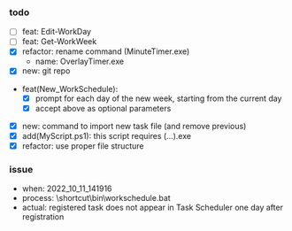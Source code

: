 ### todo
- [ ] feat: Edit-WorkDay
- [ ] feat: Get-WorkWeek
- [x] refactor: rename command (MinuteTimer.exe)
  - name: OverlayTimer.exe
- [x] new: git repo
- feat(New_WorkSchedule):
  - [x] prompt for each day of the new week, starting from the current day
  - [x] accept above as optional parameters
- [x] new: command to import new task file (and remove previous)
- [x] add(MyScript.ps1): this script requires (...).exe
- [x] refactor: use proper file structure

### issue
- when: 2022_10_11_141916
- process: \shortcut\bin\workschedule.bat
- actual: registered task does not appear in Task Scheduler one day after registration

